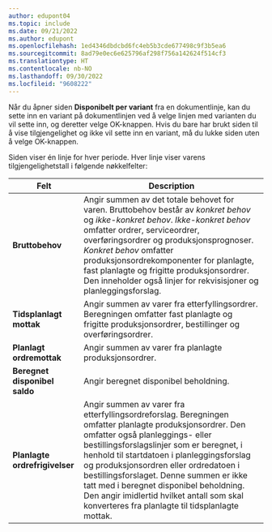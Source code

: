 ```yaml
---
author: edupont04
ms.topic: include
ms.date: 09/21/2022
ms.author: edupont
ms.openlocfilehash: 1ed4346dbdcbd6fc4eb5b3cde677498c9f3b5ea6
ms.sourcegitcommit: 8ad79e0ec6e625796af298f756a142624f514cf3
ms.translationtype: HT
ms.contentlocale: nb-NO
ms.lasthandoff: 09/30/2022
ms.locfileid: "9608222"
---
```

Når du åpner siden **Disponibelt per variant** fra en dokumentlinje, kan du sette inn en variant på dokumentlinjen ved å velge linjen med varianten du vil sette inn, og deretter velge OK-knappen. Hvis du bare har brukt siden til å vise tilgjengelighet og ikke vil sette inn en variant, må du lukke siden uten å velge OK-knappen.

Siden viser én linje for hver periode. Hver linje viser varens tilgjengelighetstall i følgende nøkkelfelter:

| Felt | Description |
|--|--|
| **Bruttobehov**| Angir summen av det totale behovet for varen. Bruttobehov består av *konkret behov* og *ikke-konkret behov*. *Ikke-konkret behov* omfatter ordrer, serviceordrer, overføringsordrer og produksjonsprognoser. *Konkret behov* omfatter produksjonsordrekomponenter for planlagte, fast planlagte og frigitte produksjonsordrer. Den inneholder også linjer for rekvisisjoner og planleggingsforslag.|
| **Tidsplanlagt mottak** | Angir summen av varer fra etterfyllingsordrer. Beregningen omfatter fast planlagte og frigitte produksjonsordrer, bestillinger og overføringsordrer. |
| **Planlagt ordremottak** | Angir summen av varer fra planlagte produksjonsordrer. |
| **Beregnet disponibel saldo** | Angir beregnet disponibel beholdning. |
| **Planlagte ordrefrigivelser** | Angir summen av varer fra etterfyllingsordreforslag. Beregningen omfatter planlagte produksjonsordrer. Den omfatter også planleggings- eller bestillingsforslagslinjer som er beregnet, i henhold til startdatoen i planleggingsforslag og produksjonsordren eller ordredatoen i bestillingsforslaget. Denne summen er ikke tatt med i beregnet disponibel beholdning. Den angir imidlertid hvilket antall som skal konverteres fra planlagte til tidsplanlagte mottak. |
